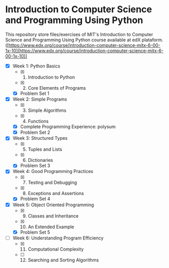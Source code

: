 # Introduction to Computer Science and Programming Using Python

This repository store files/exercises of MIT's Introduction to Computer Science and Programming Using Python course available at edX plataform. ([https://www.edx.org/course/introduction-computer-science-mitx-6-00-1x-10](https://www.edx.org/course/introduction-computer-science-mitx-6-00-1x-10))

- [x] Week 1: Python Basics
    - [x] 1. Introduction to Python
    - [x] 2. Core Elements of Programs
    - [x] Problem Set 1

- [x] Week 2: Simple Programs
    - [x] 3. Simple Algorithms
    - [x] 4. Functions 
    - [x] Complete Programming Experience: polysum
    - [x] Problem Set 2

- [x] Week 3: Structured Types
    - [x] 5. Tuples and Lists
    - [x] 6. Dictionaries
    - [x] Problem Set 3

- [x] Week 4: Good Programming Practices
    - [x] 7. Testing and Debugging
    - [x] 8. Exceptions and Assertions
    - [x] Problem Set 4

- [x] Week 5: Object Oriented Programming
    - [x] 9. Classes and Inheritance
    - [x] 10. An Extended Example
    - [x] Problem Set 5

- [ ] Week 6: Understanding Program Efficiency
    - [x] 11. Computational Complexity
    - [ ] 12. Searching and Sorting Algorithms
